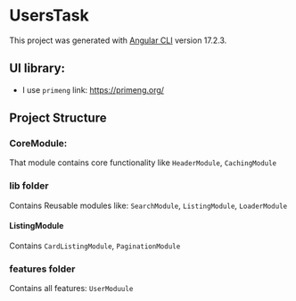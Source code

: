 # UsersTask

This project was generated with [Angular CLI](https://github.com/angular/angular-cli) version 17.2.3.

## UI library:
- I use `primeng` link: https://primeng.org/

## Project Structure
### CoreModule:
That module contains core functionality like `HeaderModule`, `CachingModule`

### lib folder
Contains Reusable modules like: `SearchModule`, `ListingModule`, `LoaderModule`

#### ListingModule
Contains `CardListingModule`, `PaginationModule`

### features folder
Contains all features: `UserModuule`
